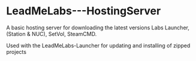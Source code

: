 # LeadMeLabs---HostingServer

A basic hosting server for downloading the latest versions Labs Launcher, (Station & NUC), SetVol, SteamCMD.

Used with the LeadMeLabs-Launcher for updating and installing of zipped projects
